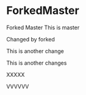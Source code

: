 # ForkedMaster
Forked Master
This is master

Changed by forked


This is another change

This is another changes


XXXXX


VVVVVV
